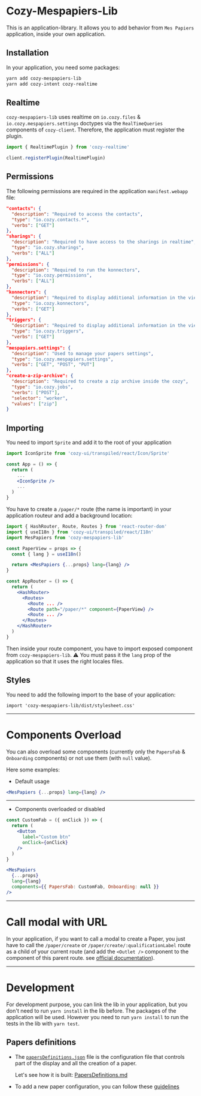 # Cozy-Mespapiers-Lib

This is an application-library. It allows you to add behavior from `Mes Papiers` application, inside your own application.

## Installation

In your application, you need some packages:

```bash
yarn add cozy-mespapiers-lib
yarn add cozy-intent cozy-realtime
```

## Realtime

`cozy-mespapiers-lib` uses realtime on `io.cozy.files` & `io.cozy.mespapiers.settings` doctypes via the `RealTimeQueries` components of `cozy-client`.
Therefore, the application must register the plugin.

```jsx
import { RealtimePlugin } from 'cozy-realtime'

client.registerPlugin(RealtimePlugin)
```

## Permissions

The following permissions are required in the application `manifest.webapp` file:

```json
"contacts": {
  "description": "Required to access the contacts",
  "type": "io.cozy.contacts.*",
  "verbs": ["GET"]
},
"sharings": {
  "description": "Required to have access to the sharings in realtime",
  "type": "io.cozy.sharings",
  "verbs": ["ALL"]
},
"permissions": {
  "description": "Required to run the konnectors",
  "type": "io.cozy.permissions",
  "verbs": ["ALL"]
},
"konnectors": {
  "description": "Required to display additional information in the viewer for files automatically retrieved by services",
  "type": "io.cozy.konnectors",
  "verbs": ["GET"]
},
"triggers": {
  "description": "Required to display additional information in the viewer for files automatically retrieved by services",
  "type": "io.cozy.triggers",
  "verbs": ["GET"]
},
"mespapiers.settings": {
  "description": "Used to manage your papers settings",
  "type": "io.cozy.mespapiers.settings",
  "verbs": ["GET", "POST", "PUT"]
},
"create-a-zip-archive": {
  "description": "Required to create a zip archive inside the cozy",
  "type": "io.cozy.jobs",
  "verbs": ["POST"],
  "selector": "worker",
  "values": ["zip"]
}
```

## Importing

You need to import `Sprite` and add it to the root of your application

```jsx
import IconSprite from 'cozy-ui/transpiled/react/Icon/Sprite'

const App = () => {
  return (
    ...
    <IconSprite />
    ...
  )
}
```

You have to create a `/paper/*` route (the name is important) in your application routeur and add a background location:

```jsx
import { HashRouter, Route, Routes } from 'react-router-dom'
import { useI18n } from 'cozy-ui/transpiled/react/I18n'
import MesPapiers from 'cozy-mespapiers-lib'

const PaperView = props => {
  const { lang } = useI18n()

  return <MesPapiers {...props} lang={lang} />
}

const AppRouter = () => {
  return (
    <HashRouter>
      <Routes>
        <Route ... />
        <Route path="/paper/*" component={PaperView} />
        <Route ... />
      </Routes>
    </HashRouter>
  )
}
```

Then inside your route component, you have to import exposed component from `cozy-mespapiers-lib`.
:warning: You must pass it the `lang` prop of the application so that it uses the right locales files.

## Styles

You need to add the following import to the base of your application:

```
import 'cozy-mespapiers-lib/dist/stylesheet.css'
```

***

# Components Overload

You can also overload some components (currently only the `PapersFab` & `Onboarding` components) or not use them (with `null` value).

Here some examples:

- Default usage

```jsx
<MesPapiers {...props} lang={lang} />
```

***

- Components overloaded or disabled

```jsx
const CustomFab = ({ onClick }) => {
  return (
    <Button
      label="Custom btn"
      onClick={onClick}
    />
  )
}

<MesPapiers
  {...props}
  lang={lang}
  components={{ PapersFab: CustomFab, Onboarding: null }}
/>
```

***

# Call modal with URL

In your application, if you want to call a modal to create a Paper, you just have to call the `/paper/create` or `/paper/create/:qualificationLabel` route as a child of your current route (and add the `<Outlet />` component to the component of this parent route. see [official documentation](https://reactrouter.com/en/main/components/outlet)).

***

# Development

For development purpose, you can link the lib in your application, but you don't need to run `yarn install` in the lib before. The packages of the application will be used.
However you need to run `yarn install` to run the tests in the lib with `yarn test`.

## Papers definitions

- The [`papersDefinitions.json`][papersDefinitionsJSONLink] file is the configuration file that controls part of the display and all the creation of a paper.

  Let's see how it is built: [PapersDefinitions.md][papersDefinitionsDOCLink]

- To add a new paper configuration, you can follow these [guidelines][addPaperGuidelinesDOCLink]

[papersDefinitionsJSONLink]: https://github.com/cozy/cozy-libs/blob/master/packages/cozy-mespapiers-lib/src/constants/papersDefinitions.json

[papersDefinitionsDOCLink]: https://github.com/cozy/cozy-libs/blob/master/packages/cozy-mespapiers-lib/docs/papersDefinitions.md

[addPaperGuidelinesDOCLink]: https://github.com/cozy/cozy-libs/blob/master/packages/cozy-mespapiers-lib/doc/addPaperGuidelines.md
